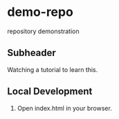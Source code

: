 # demo-repo
repository demonstration

## Subheader

Watching a tutorial to learn this.



## Local Development

1. Open index.html in your browser.